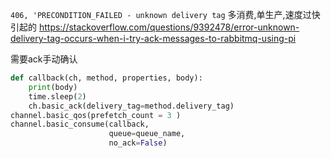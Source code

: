 `406, 'PRECONDITION_FAILED - unknown delivery tag`
多消费,单生产,速度过快引起的
https://stackoverflow.com/questions/9392478/error-unknown-delivery-tag-occurs-when-i-try-ack-messages-to-rabbitmq-using-pi

需要ack手动确认
```python
def callback(ch, method, properties, body):
    print(body)
    time.sleep(2)
    ch.basic_ack(delivery_tag=method.delivery_tag)
channel.basic_qos(prefetch_count = 3 )
channel.basic_consume(callback,
                      queue=queue_name,
                      no_ack=False)
```